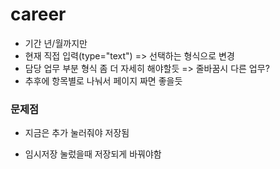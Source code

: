 # career

- 기간 년/월까지만
- 현재 직접 입력(type="text") => 선택하는 형식으로 변경
- 담당 업무 부분 형식 좀 더 자세히 해야할듯 => 줄바꿈시 다른 업무?
- 추후에 항목별로 나눠서 페이지 짜면 좋을듯

### 문제점

- 지금은 추가 눌러줘야 저장됨
- 임시저장 눌렀을때 저장되게 바꿔야함

  <!-- {
    period: '2016.01 ~ 2020.11',
    companyName: '이랜드 외식 사업부',
    works: [
      '매출, 인건비, 원가, 식자재, 인원 관리 및 전반적인 매장관리를 맡았습니다.',
      '50명 규모의 매장의 중간 관리자 경험이 있어 사람들을 이끄는 리더쉽과, 뒷받침해주는 팔로쉽 모두를 지니고 있습니다.',
    ],
  }, -->
